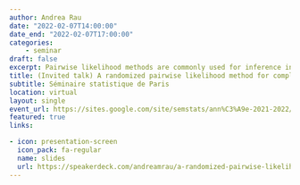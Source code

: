 ```yaml
---
author: Andrea Rau
date: "2022-02-07T14:00:00"
date_end: "2022-02-07T17:00:00"
categories:
    - seminar
draft: false
excerpt: Pairwise likelihood methods are commonly used for inference in parametric statistical models in cases where the full likelihood is too complex to be used, such as multivariate count data. Although pairwise likelihood methods represent a useful solution to perform inference for intractable likelihoods, several computational challenges remain, particularly in higher dimensions. To alleviate these issues, we consider a randomized pairwise likelihood approach, where only summands randomly sampled across observations and pairs are used for the estimation. In addition to the usual tradeoff between statistical and computational efficiency, we show that, under a condition on the sampling parameter, this two-way random sampling mechanism allows for the construction of less computationally expensive confidence intervals. The proposed approach, which is implemented in the rpl R package, is illustrated in tandem with copula-based models for multivariate count data in simulations and on a set of transcriptomic data.
title: (Invited talk) A randomized pairwise likelihood method for complex statistical inferences
subtitle: Séminaire statistique de Paris
location: virtual
layout: single
event_url: https://sites.google.com/site/semstats/ann%C3%A9e-2021-2022/s%C3%A9ance-du-7-f%C3%A9vrier-2022
featured: true
links:

- icon: presentation-screen
  icon_pack: fa-regular
  name: slides
  url: https://speakerdeck.com/andreamrau/a-randomized-pairwise-likelihood-method-for-complex-statistical-inferences
---
```


<script async class="speakerdeck-embed" data-id="4e676145cc0346a2bc8be4ea16ec0abb" data-ratio="1.33333333333333" src="//speakerdeck.com/assets/embed.js"></script>

